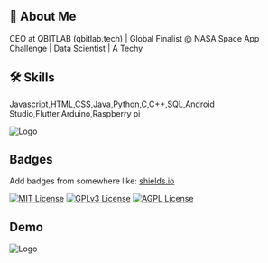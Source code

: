 
## 🚀 About Me
CEO at QBITLAB (qbitlab.tech) | Global Finalist @ NASA Space App Challenge | Data Scientist | A Techy 


## 🛠 Skills
Javascript,HTML,CSS,Java,Python,C,C++,SQL,Android Studio,Flutter,Arduino,Raspberry pi


![Logo](https://dev-to-uploads.s3.amazonaws.com/uploads/articles/th5xamgrr6se0x5ro4g6.png)


## Badges

Add badges from somewhere like: [shields.io](https://shields.io/)

[![MIT License](https://img.shields.io/badge/License-MIT-green.svg)](https://choosealicense.com/licenses/mit/)
[![GPLv3 License](https://img.shields.io/badge/License-GPL%20v3-yellow.svg)](https://opensource.org/licenses/)
[![AGPL License](https://img.shields.io/badge/license-AGPL-blue.svg)](http://www.gnu.org/licenses/agpl-3.0)


## Demo

![Logo]("https://giphy.com/embed/tOi4zkAikroTOBV9oy")
